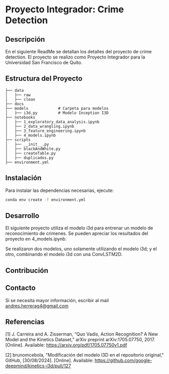 # Proyecto Integrador: Crime Detection

## Descripción
En el siguiente ReadMe se detallan los detalles del proyecto de crime detection. El proyecto se realizo como Proyecto Integrador para la Universidad San Francisco de Quito.

## Estructura del Proyecto
```
├── data               
│   ├── raw
│   ├── clean
├── docs               
├── models             # Carpeta para modelos
│   ├── i3d.py         # Modelo Inception I3D
├── notebooks          
│   ├── 1_exploratory_data_analysis.ipynb
│   ├── 2_data_wrangling.ipynb
│   ├── 3_feature_engineering.ipynb
│   ├── 4_models.ipynb
├── scripts           
│   ├── __init__.py
│   ├── blackAndWhite.py 
│   ├── createTable.py
│   ├── duplicados.py 
├── environment.yml 
```

## Instalación
Para instalar las dependencias necesarias, ejecute:
```bash
conda env create -f environment.yml
```

## Desarrollo
El siguiente proyecto utiliza el modelo i3d para entrenar un modelo de reconocimiento de crimenes. Se pueden apreciar los resultados del proyecto en 4_models.ipynb.

Se realizaron dos modelos, uno solamente utilizando el modelo i3d; y el otro, combinando el modelo i3d con una ConvLSTM2D.

## Contribución


## Contacto
Si se necesita mayor información, escribir al mail andres.herrerag4@gmail.com

## Referencias

[1] J. Carreira and A. Zisserman, “Quo Vadis, Action Recognition? A New Model and the Kinetics Dataset,” 
    arXiv preprint arXiv:1705.07750, 2017. [Online]. Available: https://arxiv.org/pdf/1705.07750v1.pdf  

[2] brunomcebola, "Modificación del modelo I3D en el repositorio original,"  
    GitHub, [30/08/2024]. [Online]. Available: https://github.com/google-deepmind/kinetics-i3d/pull/127